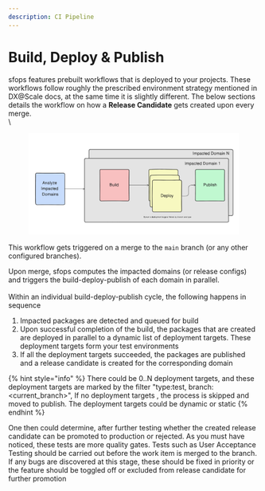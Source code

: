 ```yaml
---
description: CI Pipeline
---
```


# Build, Deploy & Publish

sfops features prebuilt workflows that is deployed to your projects. These workflows follow roughly the prescribed environment strategy mentioned in DX@Scale docs, at the same time it is slightly different. The below sections details the workflow on how a **Release Candidate** gets created upon every merge.\
\


<figure><img src="../../.gitbook/assets/image (1).png" alt=""><figcaption></figcaption></figure>



This workflow gets triggered on a merge to the `main` branch (or any other configured branches).&#x20;

Upon merge, sfops computes the impacted domains (or release configs) and triggers the build-deploy-publish of each domain in parallel.  \
\
Within an individual build-deploy-publish cycle,   the following happens in sequence

1. Impacted packages are detected and queued for build
2. Upon successful  completion of the build, the packages that are created are deployed in parallel to a dynamic list of deployment targets. These deployment targets form your test environments
3. If all the deployment targets succeeded, the packages are published and a release candidate is created for the corresponding domain

{% hint style="info" %}
There could be 0..N deployment targets, and these deployment targets are marked by the filter  "type:test, branch:\<current\_branch>",  If no deployment targets , the process is skipped and moved to publish. The deployment targets could be dynamic or static
{% endhint %}

One then could determine,  after further testing whether the created release candidate can be promoted to production or rejected. As you must have noticed, these tests are more quality gates. Tests such as User Acceptance Testing should be carried out before the work item is merged to the branch. If any bugs are discovered at this stage, these should be fixed in priority or the feature should be toggled off or excluded from release candidate for further promotion



